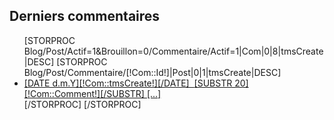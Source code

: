 <h2>Derniers commentaires</h2>
<ul>
	[STORPROC Blog/Post/Actif=1&Brouillon=0/Commentaire/Actif=1|Com|0|8|tmsCreate|DESC]
			[STORPROC Blog/Post/Commentaire/[!Com::Id!]|Post|0|1|tmsCreate|DESC]
				<li>
					<a href="/Blog/Post/[!Post::Link!]" title="Acc&egrave;s au commentaire">[DATE d.m.Y][!Com::tmsCreate!][/DATE]&nbsp;&nbsp;<span>[SUBSTR 20][!Com::Comment!][/SUBSTR] [...]</span></a></li>
			[/STORPROC]	
	[/STORPROC]
</ul>